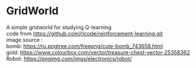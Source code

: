 # GridWorld
A simple gridworld for studying Q-learning</br>
code from https://github.com/rlcode/reinforcement-learning.git</br>
image source :</br>
bomb:          https://ru.pngtree.com/freepng/cute-bomb_743658.html</br>
gold:          https://www.colourbox.com/vector/treasure-chest-vector-25358362</br>
Robot:         https://pngimg.com/imgs/electronics/robot/</br>
